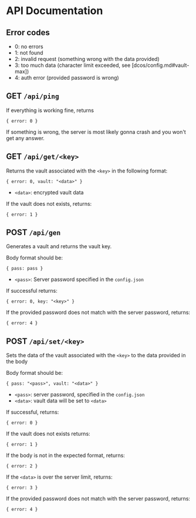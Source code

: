 # API Documentation
## Error codes
- 0: no errors
- 1: not found
- 2: invalid request (something wrong with the data provided)
- 3: too much data (character limit exceeded, see [dcos/config.md#vault-max])
- 4: auth error (provided password is wrong)

## GET `/api/ping`
If everything is working fine, returns
```
{ error: 0 }
```
If something is wrong, the server is most
likely gonna crash and you won't get any answer.

## GET `/api/get/<key>`
Returns the vault associated with the `<key>`
in the following format:
```
{ error: 0, vault: "<data>" }
```
- `<data>`: encrypted vault data

If the vault does not exists, returns:
```
{ error: 1 }
```
## POST `/api/gen`
Generates a vault and returns the vault key.

Body format should be:
```
{ pass: pass }
```
- `<pass>`: Server password specified in the `config.json`

If successful returns:
```
{ error: 0, key: "<key>" }
```

If the provided password does not match with the server 
password, returns:
```
{ error: 4 }
```

## POST `/api/set/<key>`
Sets the data of the vault associated with the `<key>`
to the data provided in the body

Body format should be:
```
{ pass: "<pass>", vault: "<data>" }
```
- `<pass>`: server password, specified in the `config.json`
- `<data>`: vault data will be set to `<data>`

If successful, returns: 
```
{ error: 0 }
```

If the vault does not exists returns:
```
{ error: 1 }
```

If the body is not in the expected format, returns:
```
{ error: 2 }
```

If the `<data>` is over the server limit, returns:
```
{ error: 3 }
```

If the provided password does not match with the server 
password, returns:
```
{ error: 4 }
```
